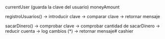 

 currentUser (guarda la clave del usuario)
 moneyAmount



registroUsuarios()
  -> introducir clave
  -> comparar clave
  -> retornar mensaje

sacarDinero()
  -> comprobar clave
  -> comprobar cantidad de sacarDinero
  -> reducir cuenta
  -> log cambios (*)
  -> retornar mensaje# cashier
